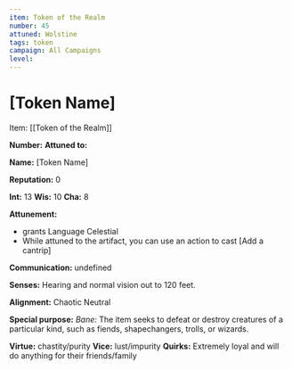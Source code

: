 ```yaml
---
item: Token of the Realm
number: 45
attuned: Wolstine
tags: token
campaign: All Campaigns
level:
---
```

# [Token Name]



Item: [[Token of the Realm]]

**Number:** 
**Attuned to:**

**Name:** [Token Name]

**Reputation:** 0

**Int:** 13
**Wis:** 10
**Cha:** 8

**Attunement:**
* grants Language Celestial
* While attuned to the artifact, you can use an action to cast [Add a cantrip]

**Communication:** undefined

**Senses:** Hearing and normal vision out to 120 feet.

**Alignment:** Chaotic Neutral

**Special purpose:** _Bane:_ The item seeks to defeat or destroy creatures of a particular kind, such as fiends, shapechangers, trolls, or wizards.

**Virtue:** chastity/purity
**Vice:** lust/impurity
**Quirks:** Extremely loyal and will do anything for their friends/family